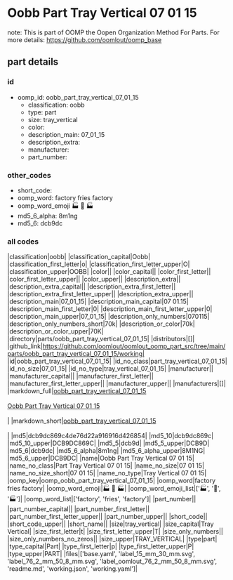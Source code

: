 # Oobb Part Tray Vertical 07 01 15  

note: This is part of OOMP the Oopen Organization Method For Parts. For more details: https://github.com/oomlout/oomp_base

##  part details





### id
* oomp_id: oobb_part_tray_vertical_07_01_15
  * classification: oobb
  * type: part
  * size: tray_vertical
  * color: 
  * description_main: 07_01_15
  * description_extra: 
  * manufacturer: 
  * part_number: 

### other_codes
* short_code: 
* oomp_word: factory fries factory
* oomp_word_emoji :factory: :fries: :factory:
* md5_6_alpha: 8m1ng
* md5_6: dcb9dc

### all codes 
|classification|oobb|
|classification_capital|Oobb|
|classification_first_letter|o|
|classification_first_letter_upper|O|
|classification_upper|OOBB|
|color||
|color_capital||
|color_first_letter||
|color_first_letter_upper||
|color_upper||
|description_extra||
|description_extra_capital||
|description_extra_first_letter||
|description_extra_first_letter_upper||
|description_extra_upper||
|description_main|07_01_15|
|description_main_capital|07 01.15|
|description_main_first_letter|0|
|description_main_first_letter_upper|0|
|description_main_upper|07_01_15|
|description_only_numbers|070115|
|description_only_numbers_short|70k|
|description_or_color|70k|
|description_or_color_upper|70K|
|directory|parts/oobb_part_tray_vertical_07_01_15|
|distributors|[]|
|github_link|https://github.com/oomlout/oomlout_oomp_part_src/tree/main/parts/oobb_part_tray_vertical_07_01_15/working|
|id|oobb_part_tray_vertical_07_01_15|
|id_no_class|part_tray_vertical_07_01_15|
|id_no_size|07_01_15|
|id_no_type|tray_vertical_07_01_15|
|manufacturer||
|manufacturer_capital||
|manufacturer_first_letter||
|manufacturer_first_letter_upper||
|manufacturer_upper||
|manufacturers|[]|
|markdown_full|[oobb_part_tray_vertical_07_01_15](https://github.com/oomlout/oomlout_oomp_part_src/tree/main/parts/oobb_part_tray_vertical_07_01_15/working)<br>[](https://github.com/oomlout/oomlout_oomp_part_src/tree/main/parts/oobb_part_tray_vertical_07_01_15/working)<br>[Oobb Part Tray Vertical 07 01 15](https://github.com/oomlout/oomlout_oomp_part_src/tree/main/parts/oobb_part_tray_vertical_07_01_15/working)<br><br>|
|markdown_short|[oobb_part_tray_vertical_07_01_15](https://github.com/oomlout/oomlout_oomp_part_src/tree/main/parts/oobb_part_tray_vertical_07_01_15/working)<br><br>|
|md5|dcb9dc869c4de76d22a916916d426854|
|md5_10|dcb9dc869c|
|md5_10_upper|DCB9DC869C|
|md5_5|dcb9d|
|md5_5_upper|DCB9D|
|md5_6|dcb9dc|
|md5_6_alpha|8m1ng|
|md5_6_alpha_upper|8M1NG|
|md5_6_upper|DCB9DC|
|name|Oobb Part Tray Vertical 07 01 15|
|name_no_class|Part Tray Vertical 07 01 15|
|name_no_size|07 01 15|
|name_no_size_short|07 01 15|
|name_no_type|Tray Vertical 07 01 15|
|oomp_key|oomp_oobb_part_tray_vertical_07_01_15|
|oomp_word|factory fries factory|
|oomp_word_emoji|:factory: :fries: :factory:|
|oomp_word_emoji_list|[':factory:', ':fries:', ':factory:']|
|oomp_word_list|['factory', 'fries', 'factory']|
|part_number||
|part_number_capital||
|part_number_first_letter||
|part_number_first_letter_upper||
|part_number_upper||
|short_code||
|short_code_upper||
|short_name||
|size|tray_vertical|
|size_capital|Tray Vertical|
|size_first_letter|t|
|size_first_letter_upper|T|
|size_only_numbers||
|size_only_numbers_no_zeros||
|size_upper|TRAY_VERTICAL|
|type|part|
|type_capital|Part|
|type_first_letter|p|
|type_first_letter_upper|P|
|type_upper|PART|
|files|['base.yaml', 'label_15_mm_30_mm.svg', 'label_76_2_mm_50_8_mm.svg', 'label_oomlout_76_2_mm_50_8_mm.svg', 'readme.md', 'working.json', 'working.yaml']|
